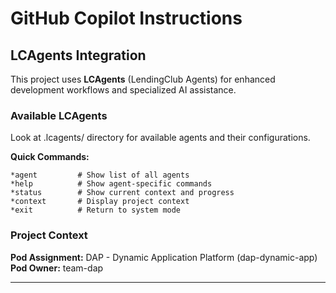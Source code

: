 # GitHub Copilot Instructions

## LCAgents Integration

This project uses **LCAgents** (LendingClub Agents) for enhanced development workflows and specialized AI assistance.

### Available LCAgents

Look at .lcagents/ directory for available agents and their configurations.

**Quick Commands:**
```
*agent         # Show list of all agents
*help          # Show agent-specific commands
*status        # Show current context and progress
*context       # Display project context
*exit          # Return to system mode
```

### Project Context

**Pod Assignment:** DAP - Dynamic Application Platform (dap-dynamic-app)
**Pod Owner:** team-dap


---
